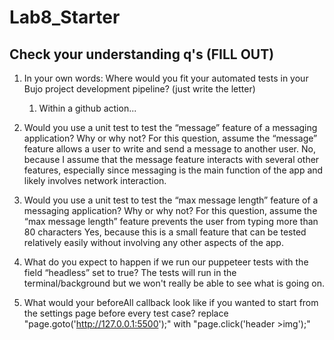 # Lab8_Starter

## Check your understanding q's (FILL OUT)
1. In your own words: Where would you fit your automated tests in your Bujo project development pipeline? (just write the letter)
    1. Within a github action...

2. Would you use a unit test to test the “message” feature of a messaging application? Why or why not? For this question, assume the “message” feature allows a user to write and send a message to another user.
  No, because I assume that the message feature interacts with several other features, especially since messaging is the main function of the app and likely involves network interaction.

3. Would you use a unit test to test the “max message length” feature of a messaging application? Why or why not? For this question, assume the “max message length” feature prevents the user from typing more than 80 characters
  Yes, because this is a small feature that can be tested relatively easily without involving any other aspects of the app.

4. What do you expect to happen if we run our puppeteer tests with the field “headless” set to true?
    The tests will run in the terminal/background but we won't really be able to see what is going on.

5. What would your beforeAll callback look like if you wanted to start from the settings page before every test case?
replace "page.goto('http://127.0.0.1:5500');" with "page.click('header >img');"
